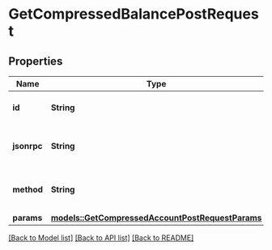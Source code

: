 # GetCompressedBalancePostRequest

## Properties

Name | Type | Description | Notes
------------ | ------------- | ------------- | -------------
**id** | **String** | An ID to identify the request. | 
**jsonrpc** | **String** | The version of the JSON-RPC protocol. | 
**method** | **String** | The name of the method to invoke. | 
**params** | [**models::GetCompressedAccountPostRequestParams**](_getCompressedAccount_post_request_params.md) |  | 

[[Back to Model list]](../README.md#documentation-for-models) [[Back to API list]](../README.md#documentation-for-api-endpoints) [[Back to README]](../README.md)


